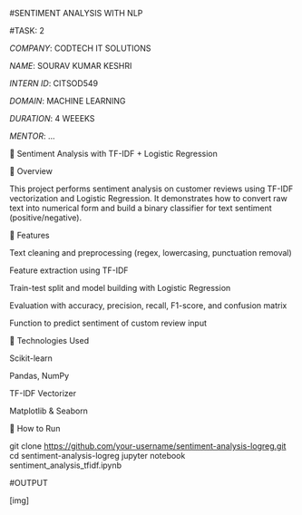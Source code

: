 #SENTIMENT ANALYSIS WITH NLP

#TASK: 2

*COMPANY*: CODTECH IT SOLUTIONS

*NAME*: SOURAV KUMAR KESHRI

*INTERN ID*: CITSOD549

*DOMAIN*: MACHINE LEARNING

*DURATION*: 4 WEEEKS

*MENTOR*: ...

💬 Sentiment Analysis with TF-IDF + Logistic Regression

📘 Overview

This project performs sentiment analysis on customer reviews using TF-IDF vectorization and Logistic Regression. It demonstrates how to convert raw text into numerical form and build a binary classifier for text sentiment (positive/negative).

🚀 Features

Text cleaning and preprocessing (regex, lowercasing, punctuation removal)

Feature extraction using TF-IDF

Train-test split and model building with Logistic Regression

Evaluation with accuracy, precision, recall, F1-score, and confusion matrix

Function to predict sentiment of custom review input


🧪 Technologies Used

Scikit-learn

Pandas, NumPy

TF-IDF Vectorizer

Matplotlib & Seaborn


🔧 How to Run

git clone https://github.com/your-username/sentiment-analysis-logreg.git
cd sentiment-analysis-logreg
jupyter notebook sentiment_analysis_tfidf.ipynb


#OUTPUT

[img]

